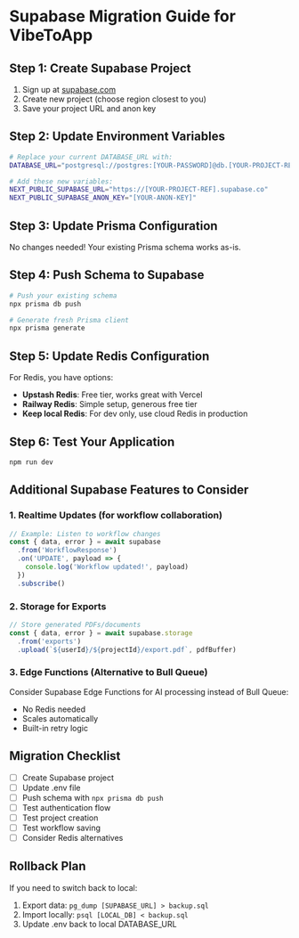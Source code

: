 # Supabase Migration Guide for VibeToApp

## Step 1: Create Supabase Project
1. Sign up at [supabase.com](https://supabase.com)
2. Create new project (choose region closest to you)
3. Save your project URL and anon key

## Step 2: Update Environment Variables
```bash
# Replace your current DATABASE_URL with:
DATABASE_URL="postgresql://postgres:[YOUR-PASSWORD]@db.[YOUR-PROJECT-REF].supabase.co:5432/postgres"

# Add these new variables:
NEXT_PUBLIC_SUPABASE_URL="https://[YOUR-PROJECT-REF].supabase.co"
NEXT_PUBLIC_SUPABASE_ANON_KEY="[YOUR-ANON-KEY]"
```

## Step 3: Update Prisma Configuration
No changes needed! Your existing Prisma schema works as-is.

## Step 4: Push Schema to Supabase
```bash
# Push your existing schema
npx prisma db push

# Generate fresh Prisma client
npx prisma generate
```

## Step 5: Update Redis Configuration
For Redis, you have options:
- **Upstash Redis**: Free tier, works great with Vercel
- **Railway Redis**: Simple setup, generous free tier
- **Keep local Redis**: For dev only, use cloud Redis in production

## Step 6: Test Your Application
```bash
npm run dev
```

## Additional Supabase Features to Consider

### 1. Realtime Updates (for workflow collaboration)
```typescript
// Example: Listen to workflow changes
const { data, error } = await supabase
  .from('WorkflowResponse')
  .on('UPDATE', payload => {
    console.log('Workflow updated!', payload)
  })
  .subscribe()
```

### 2. Storage for Exports
```typescript
// Store generated PDFs/documents
const { data, error } = await supabase.storage
  .from('exports')
  .upload(`${userId}/${projectId}/export.pdf`, pdfBuffer)
```

### 3. Edge Functions (Alternative to Bull Queue)
Consider Supabase Edge Functions for AI processing instead of Bull Queue:
- No Redis needed
- Scales automatically
- Built-in retry logic

## Migration Checklist
- [ ] Create Supabase project
- [ ] Update .env file
- [ ] Push schema with `npx prisma db push`
- [ ] Test authentication flow
- [ ] Test project creation
- [ ] Test workflow saving
- [ ] Consider Redis alternatives

## Rollback Plan
If you need to switch back to local:
1. Export data: `pg_dump [SUPABASE_URL] > backup.sql`
2. Import locally: `psql [LOCAL_DB] < backup.sql`
3. Update .env back to local DATABASE_URL